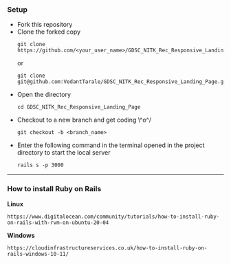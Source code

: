 <h3><strong>Setup</strong></h3>
<ul>
<li>Fork this repository</li>
<li>
Clone the forked copy
</li>

```
git clone https://github.com/<your_user_name>/GDSC_NITK_Rec_Responsive_Landing_Page.git
```

or

```
git clone git@github.com:VedantTarale/GDSC_NITK_Rec_Responsive_Landing_Page.git
```

<li>Open the directory</li>

```
cd GDSC_NITK_Rec_Responsive_Landing_Page
```

<li>Checkout to a new branch and get coding \^o^/</li>

```
git checkout -b <branch_name>
```

<li>Enter the following command in the terminal opened in the project directory to start the local server</li>

```
rails s -p 3000
```

</ul>

<hr>

<h3><strong>How to install Ruby on Rails</strong></h3>

<strong>Linux</strong>

```
https://www.digitalocean.com/community/tutorials/how-to-install-ruby-on-rails-with-rvm-on-ubuntu-20-04
```

<strong>Windows</strong>

```
https://cloudinfrastructureservices.co.uk/how-to-install-ruby-on-rails-windows-10-11/
```
